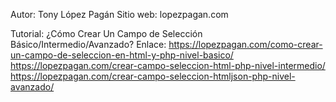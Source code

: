 Autor: Tony López Pagán
Sitio web: lopezpagan.com

Tutorial: ¿Cómo Crear Un Campo de Selección Básico/Intermedio/Avanzado?
Enlace: 
https://lopezpagan.com/como-crear-un-campo-de-seleccion-en-html-y-php-nivel-basico/
https://lopezpagan.com/crear-campo-seleccion-html-php-nivel-intermedio/
https://lopezpagan.com/crear-campo-seleccion-htmljson-php-nivel-avanzado/